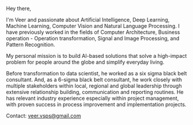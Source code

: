 Hey there,

I'm Veer and passionate about Artificial Intelligence, Deep Learning, Machine Learning, Computer Vision and Natural Language Processing. I have previously worked in the fields of Computer Architecture, Business operation - Operation transformation, Signal and Image Processing, and Pattern Recognition.

My personal mission is to build AI-based solutions that solve a high-impact problem for people around the globe and simplify everyday living.

Before transformation to data scientist, he worked as a six sigma black belt consultant. And, as a 6-sigma black belt consultant, he work closely with multiple stakeholders within local, regional and global leadership through extensive relationship building, communication and reporting routines. He has relevant industry experience especially within project management, with proven success in process improvement and implementation projects.

Contact: veer.vsps@gmail.com
